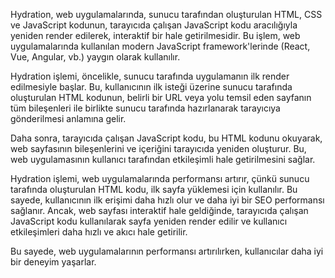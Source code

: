 Hydration, web uygulamalarında, sunucu tarafından oluşturulan HTML, CSS ve JavaScript kodunun, tarayıcıda çalışan JavaScript kodu aracılığıyla yeniden render edilerek, interaktif bir hale getirilmesidir. Bu işlem, web uygulamalarında kullanılan modern JavaScript framework'lerinde (React, Vue, Angular, vb.) yaygın olarak kullanılır.

Hydration işlemi, öncelikle, sunucu tarafında uygulamanın ilk render edilmesiyle başlar. Bu, kullanıcının ilk isteği üzerine sunucu tarafında oluşturulan HTML kodunun, belirli bir URL veya yolu temsil eden sayfanın tüm bileşenleri ile birlikte sunucu tarafında hazırlanarak tarayıcıya gönderilmesi anlamına gelir.

Daha sonra, tarayıcıda çalışan JavaScript kodu, bu HTML kodunu okuyarak, web sayfasının bileşenlerini ve içeriğini tarayıcıda yeniden oluşturur. Bu, web uygulamasının kullanıcı tarafından etkileşimli hale getirilmesini sağlar.

Hydration işlemi, web uygulamalarında performansı artırır, çünkü sunucu tarafında oluşturulan HTML kodu, ilk sayfa yüklemesi için kullanılır. Bu sayede, kullanıcının ilk erişimi daha hızlı olur ve daha iyi bir SEO performansı sağlanır. Ancak, web sayfası interaktif hale geldiğinde, tarayıcıda çalışan JavaScript kodu kullanılarak sayfa yeniden render edilir ve kullanıcı etkileşimleri daha hızlı ve akıcı hale getirilir.

Bu sayede, web uygulamalarının performansı artırılırken, kullanıcılar daha iyi bir deneyim yaşarlar.